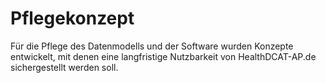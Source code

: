 # Pflegekonzept
Für die Pflege des Datenmodells und der Software wurden Konzepte entwickelt, mit denen eine langfristige Nutzbarkeit von HealthDCAT-AP.de sichergestellt werden soll.
